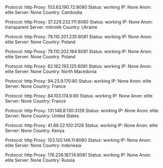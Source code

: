 Protocol: http
Proxy: 103.63.190.72:8080
Status: working
IP: None
Anon: elite
Server: None
Country: Cambodia

Protocol: http
Proxy: 37.229.232.111:8080
Status: working
IP: None
Anon: transparent
Server: mikrotik
Country: Ukraine

Protocol: http
Proxy: 79.110.201.235:8081
Status: working
IP: None
Anon: elite
Server: None
Country: Poland

Protocol: http
Proxy: 79.110.202.184:8081
Status: working
IP: None
Anon: elite
Server: None
Country: Poland

Protocol: http
Proxy: 62.162.193.125:8081
Status: working
IP: None
Anon: elite
Server: None
Country: North Macedonia

Protocol: http
Proxy: 94.23.9.170:80
Status: working
IP: None
Anon: elite
Server: None
Country: France

Protocol: http
Proxy: 84.103.174.6:80
Status: working
IP: None
Anon: elite
Server: None
Country: France

Protocol: http
Proxy: 131.148.8.130:3128
Status: working
IP: None
Anon: elite
Server: None
Country: United States

Protocol: http
Proxy: 41.89.22.100:3128
Status: working
IP: None
Anon: elite
Server: None
Country: Kenya

Protocol: http
Proxy: 103.120.146.11:8080
Status: working
IP: None
Anon: elite
Server: None
Country: Indonesia

Protocol: http
Proxy: 176.226.187.14:8081
Status: working
IP: None
Anon: elite
Server: None
Country: Russia

